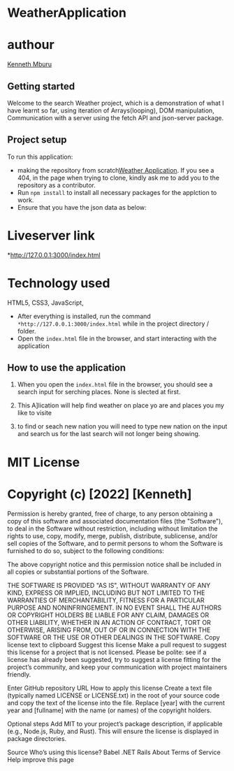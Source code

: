# WeatherApplication
# authour 
[Kenneth Mburu](https://github.com/Kenneth732?tab=repositories)

## Getting started

Welcome to the search Weather project, which is a demonstration of what I have learnt so far, using iteration of Arrays(looping), DOM manipulation, Communication with a server using the fetch API and json-server package.

## Project setup

To run this application:

- making the repository from scratch[Weather Application](https://github.com). If you see a 404, in the page when trying to clone, kindly ask me to add you to the repository as a contributor.
- Run `npm install` to install all necessary packages for the applction to work.
- Ensure that you have the json data as below:

# Liveserver link
   *http://127.0.0.1:3000/index.html

# Technology used
HTML5, CSS3, JavaScript, 
- After everything is installed, run the command ` *http://127.0.0.1:3000/index.html` while in the project directory / folder.
- Open the `index.html` file in the browser, and start interacting with the application

## How to use the application

1. When you open the `index.html` file in the browser, you should see a search input for serching places. None is slected at first.

2. This A]lication will help find weather on place yo are and places you my like to visite

3. to find or seach new nation you will need to type new nation on the input and search us for the last search will not longer being showing.


# MIT License

# Copyright (c) [2022] [Kenneth]

Permission is hereby granted, free of charge, to any person obtaining a copy
of this software and associated documentation files (the "Software"), to deal
in the Software without restriction, including without limitation the rights
to use, copy, modify, merge, publish, distribute, sublicense, and/or sell
copies of the Software, and to permit persons to whom the Software is
furnished to do so, subject to the following conditions:

The above copyright notice and this permission notice shall be included in all
copies or substantial portions of the Software.

THE SOFTWARE IS PROVIDED "AS IS", WITHOUT WARRANTY OF ANY KIND, EXPRESS OR
IMPLIED, INCLUDING BUT NOT LIMITED TO THE WARRANTIES OF MERCHANTABILITY,
FITNESS FOR A PARTICULAR PURPOSE AND NONINFRINGEMENT. IN NO EVENT SHALL THE
AUTHORS OR COPYRIGHT HOLDERS BE LIABLE FOR ANY CLAIM, DAMAGES OR OTHER
LIABILITY, WHETHER IN AN ACTION OF CONTRACT, TORT OR OTHERWISE, ARISING FROM,
OUT OF OR IN CONNECTION WITH THE SOFTWARE OR THE USE OR OTHER DEALINGS IN THE
SOFTWARE.
Copy license text to clipboard
Suggest this license
Make a pull request to suggest this license for a project that is not licensed. Please be polite: see if a license has already been suggested, try to suggest a license fitting for the project’s community, and keep your communication with project maintainers friendly.

Enter GitHub repository URL
How to apply this license
Create a text file (typically named LICENSE or LICENSE.txt) in the root of your source code and copy the text of the license into the file. Replace [year] with the current year and [fullname] with the name (or names) of the copyright holders.

Optional steps
Add MIT to your project’s package description, if applicable (e.g., Node.js, Ruby, and Rust). This will ensure the license is displayed in package directories.

 Source
Who’s using this license?
Babel
.NET
Rails
About Terms of Service Help improve this page
